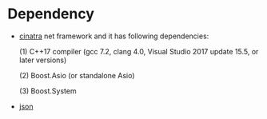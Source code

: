 # Dependency
 - [cinatra](https://github.com/qicosmos/cinatra) net framework and it has following dependencies:
     
     (1) C++17 compiler (gcc 7.2, clang 4.0, Visual Studio 2017 update 15.5, or later versions)
     
     (2) Boost.Asio (or standalone Asio)
     
     (3) Boost.System
 - [json](https://github.com/nlohmann/json)
